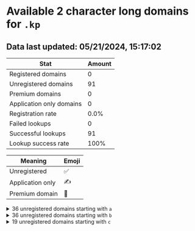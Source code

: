 # Available 2 character long domains for `.kp`

## Data last updated: 05/21/2024, 15:17:02

|Stat|Amount|
|--|--|
|Registered domains|0|
|Unregistered domains|91|
|Premium domains|0|
|Application only domains|0|
|Registration rate|0.0%|
|Failed lookups|0|
|Successful lookups|91|
|Lookup success rate|100%|


|Meaning|Emoji|
|--|--|
|Unregistered|:white_check_mark:|
|Application only|:writing_hand:|
|Premium domain|:gem:|

<details>
<summary>36 unregistered domains starting with <bold><code>a</code></bold></summary>

|Type|Domain|
|--|--|
|:white_check_mark:|`a0.kp`|
|:white_check_mark:|`a1.kp`|
|:white_check_mark:|`a2.kp`|
|:white_check_mark:|`a3.kp`|
|:white_check_mark:|`a4.kp`|
|:white_check_mark:|`a5.kp`|
|:white_check_mark:|`a6.kp`|
|:white_check_mark:|`a7.kp`|
|:white_check_mark:|`a8.kp`|
|:white_check_mark:|`a9.kp`|
|:white_check_mark:|`aa.kp`|
|:white_check_mark:|`ab.kp`|
|:white_check_mark:|`ac.kp`|
|:white_check_mark:|`ad.kp`|
|:white_check_mark:|`ae.kp`|
|:white_check_mark:|`af.kp`|
|:white_check_mark:|`ag.kp`|
|:white_check_mark:|`ah.kp`|
|:white_check_mark:|`ai.kp`|
|:white_check_mark:|`aj.kp`|
|:white_check_mark:|`ak.kp`|
|:white_check_mark:|`al.kp`|
|:white_check_mark:|`am.kp`|
|:white_check_mark:|`an.kp`|
|:white_check_mark:|`ao.kp`|
|:white_check_mark:|`ap.kp`|
|:white_check_mark:|`aq.kp`|
|:white_check_mark:|`ar.kp`|
|:white_check_mark:|`as.kp`|
|:white_check_mark:|`at.kp`|
|:white_check_mark:|`au.kp`|
|:white_check_mark:|`av.kp`|
|:white_check_mark:|`aw.kp`|
|:white_check_mark:|`ax.kp`|
|:white_check_mark:|`ay.kp`|
|:white_check_mark:|`az.kp`|
</details>
<details>
<summary>36 unregistered domains starting with <bold><code>b</code></bold></summary>

|Type|Domain|
|--|--|
|:white_check_mark:|`b0.kp`|
|:white_check_mark:|`b1.kp`|
|:white_check_mark:|`b2.kp`|
|:white_check_mark:|`b3.kp`|
|:white_check_mark:|`b4.kp`|
|:white_check_mark:|`b5.kp`|
|:white_check_mark:|`b6.kp`|
|:white_check_mark:|`b7.kp`|
|:white_check_mark:|`b8.kp`|
|:white_check_mark:|`b9.kp`|
|:white_check_mark:|`ba.kp`|
|:white_check_mark:|`bb.kp`|
|:white_check_mark:|`bc.kp`|
|:white_check_mark:|`bd.kp`|
|:white_check_mark:|`be.kp`|
|:white_check_mark:|`bf.kp`|
|:white_check_mark:|`bg.kp`|
|:white_check_mark:|`bh.kp`|
|:white_check_mark:|`bi.kp`|
|:white_check_mark:|`bj.kp`|
|:white_check_mark:|`bk.kp`|
|:white_check_mark:|`bl.kp`|
|:white_check_mark:|`bm.kp`|
|:white_check_mark:|`bn.kp`|
|:white_check_mark:|`bo.kp`|
|:white_check_mark:|`bp.kp`|
|:white_check_mark:|`bq.kp`|
|:white_check_mark:|`br.kp`|
|:white_check_mark:|`bs.kp`|
|:white_check_mark:|`bt.kp`|
|:white_check_mark:|`bu.kp`|
|:white_check_mark:|`bv.kp`|
|:white_check_mark:|`bw.kp`|
|:white_check_mark:|`bx.kp`|
|:white_check_mark:|`by.kp`|
|:white_check_mark:|`bz.kp`|
</details>
<details>
<summary>19 unregistered domains starting with <bold><code>c</code></bold></summary>

|Type|Domain|
|--|--|
|:white_check_mark:|`ca.kp`|
|:white_check_mark:|`cb.kp`|
|:white_check_mark:|`cc.kp`|
|:white_check_mark:|`cd.kp`|
|:white_check_mark:|`ce.kp`|
|:white_check_mark:|`cf.kp`|
|:white_check_mark:|`cg.kp`|
|:white_check_mark:|`ch.kp`|
|:white_check_mark:|`ci.kp`|
|:white_check_mark:|`cj.kp`|
|:white_check_mark:|`ck.kp`|
|:white_check_mark:|`cl.kp`|
|:white_check_mark:|`cm.kp`|
|:white_check_mark:|`cn.kp`|
|:white_check_mark:|`co.kp`|
|:white_check_mark:|`cp.kp`|
|:white_check_mark:|`cq.kp`|
|:white_check_mark:|`cr.kp`|
|:white_check_mark:|`cs.kp`|
</details>